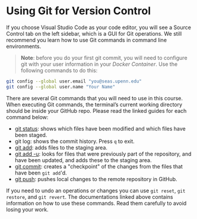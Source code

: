 # Using Git for Version Control

If you choose Visual Studio Code as your code editor, you will see a Source Control tab on the left sidebar, which is a GUI for Git operations. We still recommend you learn how to use Git commands in command line environments.

> **Note**: before you do your first git commit, you will need to configure git with your user information in your _Docker Container_. Use the following commands to do this:

```bash
git config --global user.email "you@seas.upenn.edu"
git config --global user.name "Your Name"
```

There are several Git commands that you will need to use in this course. When executing Git commands, the terminal’s current working directory should be inside your GitHub repo. Please read the linked guides for each command below:

- [git status](https://github.com/git-guides/git-status): shows which files have been modified and which files have been staged.
- git log: shows the commit history. Press `q` to exit.
- [git add](https://github.com/git-guides/git-add): adds files to the staging area.
- [git add -u](https://github.com/git-guides/git-add): looks for files that were previously part of the repository, and have been updated, and adds these to the staging area.
- [git commit](https://github.com/git-guides/git-commit): creates a "checkpoint" of the changes from the files that have been `git add`'d.
- [git push](https://github.com/git-guides/git-push): pushes local changes to the remote repository in GitHub.

If you need to undo an operations or changes you can use `git reset`, `git restore`, and `git revert`. The documentations linked above contains information on how to use these commands. Read them carefully to avoid losing your work.

